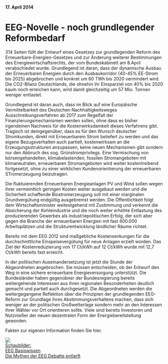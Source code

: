 #### 17. April 2014

# EEG-Novelle - noch grundlegender Reformbedarf

314 Seiten füllt der Entwurf eines Gesetzes zur grundlegenden Reform des Erneuerbare-Energien-Gesetzes und zur Änderung weiterer Bestimmungen des Energiewirtschaftsrechts, der vom Bundeskabinett am 8.April verabschiedet wurde. Grundlegend ist daran, dass der dynamische Ausbau der Erneuerbaren Energien durch den Ausbaukorridor (40-45% EE-Strom bis 2025) abgebrochen und konkret um 60 TWh bis 2020 vermindert wird. Die CO2-Bilanz Deutschlands, die ohnehin ihr Einsparziel von 40% bis 2020 kaum noch erreichen kann, wird damit gleichzeitig um 57 Mio. Tonnen weniger entlastet.

Grundlegend ist daran auch, dass im Blick auf eine Europäische Vermittelbarkeit des Deutschen Nachhaltigkeitsweges Ausschreibungsverfahren ab 2017 zum Regelfall der Finanzierungsmechanismen werden sollen, ohne dass es bisher irgendeinen Nachweis für die Kostenwirksdamkeit dieses Verfahrens gibt. Tragisch ist demgegenüber, dass es für den Wunsch deutscher Stromkunden, direkt mit Erneuerbarem Strom beliefert zu werden und das eigene Bezugsverhalten auch partiell, kostenwirksam an die Erzeugungsstrukturen anzupassen, keine neuen Mechanismen gibt sondern nur den Abbruch des sog. Grünstromprivilegs. Eine Vermischung von börsengehandelten, klimabelastenden, fossilen Stromangeboten mit klimaneutralen, erneuerbaren Stromangeboten wird weiter kostentreibend fortgesetzt, ohne zu einer wirklichen Kundenorientierung der erneuerbaren STromerzeugung beizutragen.

Die fluktuierenden Erneuerbaren Energieanlagen PV und Wind sollen wegen ihrer vermeintlich geringen Kosten weiter ausgebaut werden und die Sicherheit schaffende Biostromerzeugung soll mit einer marginalen Grundvergütung endgültig ausgebremst werden. Die Öffentlichkeit folgt dem Wirtschaftsminister weitestgehend mit Zustimmung und verkennt die Absicherung der Kohleindustrie und die noch weiter erhöhte Entlastung des produzierenden Gewerbes als industriepolitischen Erfolg, der sich aber gegen die Branche der erneuerbaren Energien mit fast 400.000 Arbeitsplätzen und die Strukturentwicklung ländlicher Räume richtet.

Bereits mit dem EEG 2012 sind maßgebliche Kostensenkungen für die durchschnittliche Einspeisevergütung für neue Anlagen erzielt worden. Das Ziel der Kostenreduzierung von 17 Ct/kWh auf 12 Ct/kWh wurde mit 12,7 Ct/kWh bereits fast erreicht.

In der politischen Auseinandersetzung ist jetzt die Stunde der Abgeordneten angebrochen. Sie müssen entscheiden, ob der Entwurf den Weg in eine sichere erneuerbare Energieversorgung unterstützt. Die Bundesländer haben gegenübner der Bundesregierung bereits weitergehende Interessen aus ihren regionalen Besonderheiten deutlich gemacht und partiell auch durchgesetzt. Die Abgeordneten werden die weitergegangene Reflektion über die Prinzipien der grundlegenden EEG-Reform zur Grundlage ihres Abstimmungsverhaltens machen, dass sich weniger an der politischen Großwetterlage sondern mehr an den Interessen ihrer Wähler vor Ort orientieren sollte. Viele sind bereits Investoren und Nutznießer der neuen dezentralen Form der Energiebereitstellung geworden.

Fakten zur eigenen Information finden Sie hier.

<div class="anhang">
<a href="/pdf/eeg_folien.pdf"><img src="/pdf/eeg_folien.png"><br>Schaubilder: <br>EEG Basiswissen<span><br>Die Mythen der EEG Debatte entlarft</span></a>
</div>
